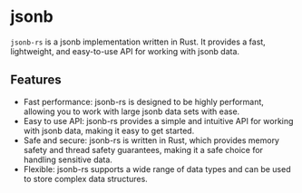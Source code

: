 # jsonb

`jsonb-rs` is a jsonb implementation written in Rust. It provides a fast, lightweight, and easy-to-use API for working with jsonb data.

## Features

- Fast performance: jsonb-rs is designed to be highly performant, allowing you to work with large jsonb data sets with ease.
- Easy to use API: jsonb-rs provides a simple and intuitive API for working with jsonb data, making it easy to get started.
- Safe and secure: jsonb-rs is written in Rust, which provides memory safety and thread safety guarantees, making it a safe choice for handling sensitive data.
- Flexible: jsonb-rs supports a wide range of data types and can be used to store complex data structures.
